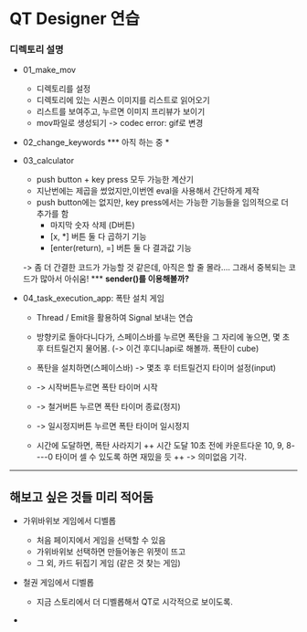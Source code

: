 # QT Designer 연습

### **디렉토리 설명**

* 01_make_mov
  * 디렉토리를 설정
  * 디렉토리에 있는 시퀀스 이미지를 리스트로 읽어오기
  * 리스트를 보여주고, 누르면 이미지 프리뷰가 보이기
  * mov파일로 생성되기 -> codec error: gif로 변경

* 02_change_keywords
   *** 아직 하는 중
   * 


* 03_calculator
  * push button + key press 모두 가능한 계산기
  * 지난번에는 제곱을 썼었지만,이번엔 eval을 사용해서 간단하게 제작
  * push button에는 없지만, key press에서는 가능한 기능들을 임의적으로 더 추가를 함
    * 마지막 숫자 삭제 (D버튼)
    * [x, *] 버튼 둘 다 곱하기 기능
    * [enter(return), =] 버튼 둘 다 결과값 기능

  -> 좀 더 간결한 코드가 가능할 것 같은데, 아직은 할 줄 몰라.... 그래서 중복되는 코드가 많아서 아쉬움!
  *** **sender()를 이용해볼까?**

* 04_task_execution_app: 폭탄 설치 게임
   * Thread / Emit을 활용하여 Signal 보내는 연습 
   * 방향키로 돌아다니다가, 스페이스바를 누르면 폭탄을 그 자리에 놓으면, 몇 초 후 터트릴건지 물어봄.
     (-> 이건 후디니api로 해볼까. 폭탄이 cube)

   * 폭탄을 설치하면(스페이스바) -> 몇초 후 터트릴건지 타이머 설정(input)
   * -> 시작버튼누르면 폭탄 타이머 시작
   * -> 철거버튼 누르면 폭탄 타이머 종료(정지)
   * -> 일시정지버튼 누르면 폭탄 타이머 일시정지
   * 시간에 도달하면, 폭탄 사라지기
++ 시간 도달 10초 전에 카운트다운 10, 9, 8----0 타이머 셀 수 있도록 하면 재밌을 듯 ++ -> 의미없음 기각.


---------
## 해보고 싶은 것들 미리 적어둠
* 가위바위보 게임에서 디벨롭
  * 처음 페이지에서 게임을 선택할 수 있음
  * 가위바위보 선택하면 만들어놓은 위젯이 뜨고
  * 그 외, 카드 뒤집기 게임 (같은 것 찾는 게임)
    
* 철권 게임에서 디벨롭
  * 지금 스토리에서 더 디벨롭해서
    QT로 시각적으로 보이도록.
- 
